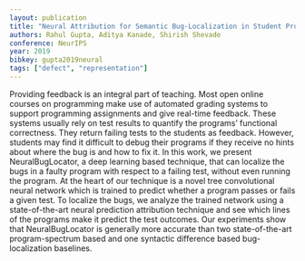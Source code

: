 ```yaml
---
layout: publication
title: "Neural Attribution for Semantic Bug-Localization in Student Programs"
authors: Rahul Gupta, Aditya Kanade, Shirish Shevade
conference: NeurIPS
year: 2019
bibkey: gupta2019neural
tags: ["defect", "representation"]
---
```

Providing feedback is an integral part of teaching. Most open online courses on programming make use of automated grading systems to support programming assignments and give real-time feedback. These systems usually rely on test results to quantify the programs’ functional correctness. They return failing tests to the students as feedback. However, students may find it difficult to debug their programs if they receive no hints about where the bug is and how to fix it. In this work, we present NeuralBugLocator, a deep learning based technique, that can localize the bugs in a faulty program with respect to a failing test, without even running the program. At the heart of our technique is a novel tree convolutional neural network which is trained to predict whether a program passes or fails a given test. To localize the bugs, we analyze the trained network using a state-of-the-art neural prediction attribution technique and see which lines of the programs make it predict the test outcomes. Our experiments show that NeuralBugLocator is generally more accurate than two state-of-the-art program-spectrum based and one syntactic difference based bug-localization baselines.
